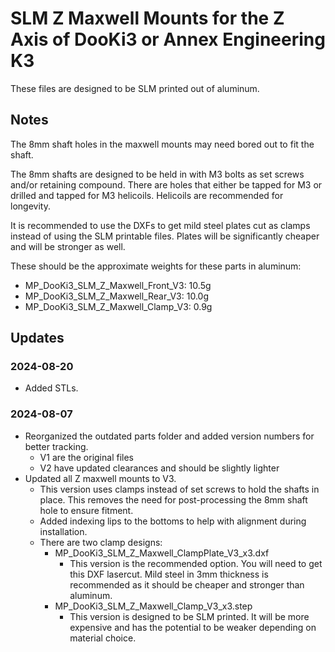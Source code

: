 # SLM Z Maxwell Mounts for the Z Axis of DooKi3 or Annex Engineering K3
These files are designed to be SLM printed out of aluminum.


## Notes
The 8mm shaft holes in the maxwell mounts may need bored out to fit the shaft.

The 8mm shafts are designed to be held in with M3 bolts as set screws and/or retaining compound.  There are holes that either be tapped for M3 or drilled and tapped for M3 helicoils.  Helicoils are recommended for longevity.

It is recommended to use the DXFs to get mild steel plates cut as clamps instead of using the SLM printable files.  Plates will be significantly cheaper and will be stronger as well.

These should be the approximate weights for these parts in aluminum:
- MP_DooKi3_SLM_Z_Maxwell_Front_V3: 10.5g
- MP_DooKi3_SLM_Z_Maxwell_Rear_V3: 10.0g
- MP_DooKi3_SLM_Z_Maxwell_Clamp_V3: 0.9g

## Updates
### 2024-08-20
- Added STLs.

### 2024-08-07
- Reorganized the outdated parts folder and added version numbers for better tracking.
  - V1 are the original files
  - V2 have updated clearances and should be slightly lighter
- Updated all Z maxwell mounts to V3.
  - This version uses clamps instead of set screws to hold the shafts in place.  This removes the need for post-processing the 8mm shaft hole to ensure fitment.
  - Added indexing lips to the bottoms to help with alignment during installation.
  - There are two clamp designs:
    - MP_DooKi3_SLM_Z_Maxwell_ClampPlate_V3_x3.dxf
      - This version is the recommended option.  You will need to get this DXF lasercut.  Mild steel in 3mm thickness is recommended as it should be cheaper and stronger than aluminum.
    - MP_DooKi3_SLM_Z_Maxwell_Clamp_V3_x3.step
      - This version is designed to be SLM printed. It will be more expensive and has the potential to be weaker depending on material choice. 

